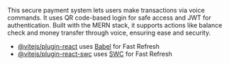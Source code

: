 This secure payment system lets users make transactions via voice commands. It uses QR code-based login for safe access and JWT for authentication. Built with the MERN stack, it supports actions like balance check and money transfer through voice, ensuring ease and security.



- [@vitejs/plugin-react](https://github.com/vitejs/vite-plugin-react/blob/main/packages/plugin-react/README.md) uses [Babel](https://babeljs.io/) for Fast Refresh
- [@vitejs/plugin-react-swc](https://github.com/vitejs/vite-plugin-react-swc) uses [SWC](https://swc.rs/) for Fast Refresh
